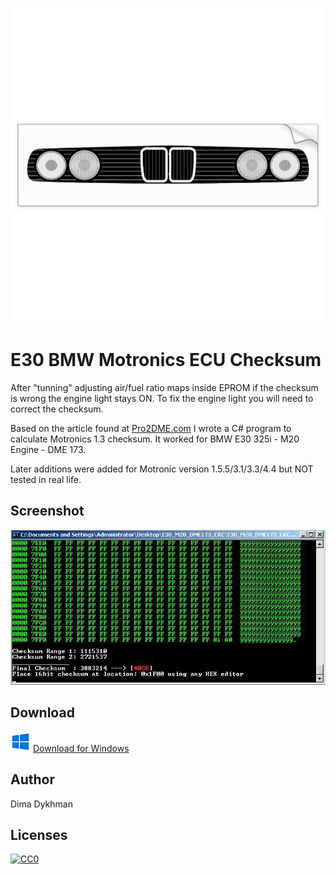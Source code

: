 <p align="center"><img src="img/e30.jpg?raw=true"></p>

# E30 BMW Motronics ECU Checksum

After "tunning" adjusting air/fuel ratio maps inside EPROM if the checksum is wrong the engine light stays ON.
To fix the engine light you will need to correct the checksum.

Based on the article found at [Pro2DME.com](https://web.archive.org/web/20130526120948/http://www.pro2dme.com:80/checksum.htm) I wrote a C# program to calculate Motronics 1.3 checksum. It worked for BMW E30 325i - M20 Engine - DME 173.

Later additions were added for Motronic version 1.5.5/3.1/3.3/4.4 but NOT tested in real life.

## Screenshot

![Screenshot](img/screenshot.png?raw=true)

## Download

![Windows](img/win.png?raw=true) [Download for Windows](../../releases/download/1.0/E30_M20_DME173_CRC.zip)

## Author

Dima Dykhman

## Licenses

[![CC0](http://i.creativecommons.org/l/zero/1.0/88x31.png)](http://creativecommons.org/publicdomain/zero/1.0/)